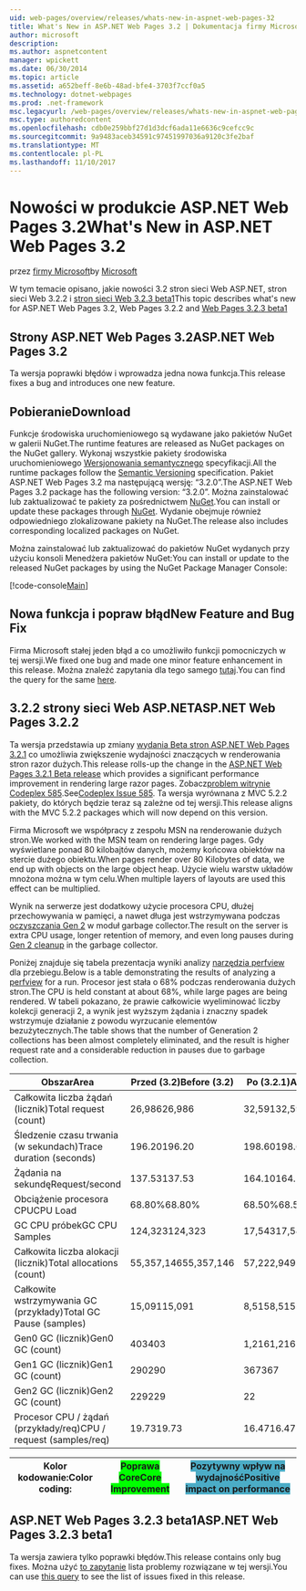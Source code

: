 ```yaml
---
uid: web-pages/overview/releases/whats-new-in-aspnet-web-pages-32
title: What's New in ASP.NET Web Pages 3.2 | Dokumentacja firmy Microsoft
author: microsoft
description: 
ms.author: aspnetcontent
manager: wpickett
ms.date: 06/30/2014
ms.topic: article
ms.assetid: a652beff-8e6b-48ad-bfe4-3703f7ccf0a5
ms.technology: dotnet-webpages
ms.prod: .net-framework
msc.legacyurl: /web-pages/overview/releases/whats-new-in-aspnet-web-pages-32
msc.type: authoredcontent
ms.openlocfilehash: cdb0e259bbf27d1d3dcf6ada11e6636c9cefcc9c
ms.sourcegitcommit: 9a9483aceb34591c97451997036a9120c3fe2baf
ms.translationtype: MT
ms.contentlocale: pl-PL
ms.lasthandoff: 11/10/2017
---
```

<a name="whats-new-in-aspnet-web-pages-32"></a><span data-ttu-id="f9fd4-102">Nowości w produkcie ASP.NET Web Pages 3.2</span><span class="sxs-lookup"><span data-stu-id="f9fd4-102">What's New in ASP.NET Web Pages 3.2</span></span>
====================
<span data-ttu-id="f9fd4-103">przez [firmy Microsoft](https://github.com/microsoft)</span><span class="sxs-lookup"><span data-stu-id="f9fd4-103">by [Microsoft](https://github.com/microsoft)</span></span>

<span data-ttu-id="f9fd4-104">W tym temacie opisano, jakie nowości 3.2 stron sieci Web ASP.NET, stron sieci Web 3.2.2 i [stron sieci Web 3.2.3 beta1](https://blogs.msdn.com/b/webdev/archive/2014/12/17/asp-net-mvc-5-2-3-web-pages-5-2-3-and-web-api-5-2-3-beta-releases.aspx)</span><span class="sxs-lookup"><span data-stu-id="f9fd4-104">This topic describes what's new for ASP.NET Web Pages 3.2, Web Pages 3.2.2 and [Web Pages 3.2.3 beta1](https://blogs.msdn.com/b/webdev/archive/2014/12/17/asp-net-mvc-5-2-3-web-pages-5-2-3-and-web-api-5-2-3-beta-releases.aspx)</span></span>

## <a name="aspnet-web-pages-32"></a><span data-ttu-id="f9fd4-105">Strony ASP.NET Web Pages 3.2</span><span class="sxs-lookup"><span data-stu-id="f9fd4-105">ASP.NET Web Pages 3.2</span></span>

<span data-ttu-id="f9fd4-106">Ta wersja poprawki błędów i wprowadza jedna nowa funkcja.</span><span class="sxs-lookup"><span data-stu-id="f9fd4-106">This release fixes a bug and introduces one new feature.</span></span>

## <a name="download"></a><span data-ttu-id="f9fd4-107">Pobieranie</span><span class="sxs-lookup"><span data-stu-id="f9fd4-107">Download</span></span>

<span data-ttu-id="f9fd4-108">Funkcje środowiska uruchomieniowego są wydawane jako pakietów NuGet w galerii NuGet.</span><span class="sxs-lookup"><span data-stu-id="f9fd4-108">The runtime features are released as NuGet packages on the NuGet gallery.</span></span> <span data-ttu-id="f9fd4-109">Wykonaj wszystkie pakiety środowiska uruchomieniowego [Wersjonowania semantycznego](http://semver.org/) specyfikacji.</span><span class="sxs-lookup"><span data-stu-id="f9fd4-109">All the runtime packages follow the [Semantic Versioning](http://semver.org/) specification.</span></span> <span data-ttu-id="f9fd4-110">Pakiet ASP.NET Web Pages 3.2 ma następującą wersję: &ldquo;3.2.0&rdquo;.</span><span class="sxs-lookup"><span data-stu-id="f9fd4-110">The ASP.NET Web Pages 3.2 package has the following version: &ldquo;3.2.0&rdquo;.</span></span> <span data-ttu-id="f9fd4-111">Można zainstalować lub zaktualizować te pakiety za pośrednictwem [NuGet](http://www.nuget.org/packages/Microsoft.AspNet.WebPages/).</span><span class="sxs-lookup"><span data-stu-id="f9fd4-111">You can install or update these packages through [NuGet](http://www.nuget.org/packages/Microsoft.AspNet.WebPages/).</span></span> <span data-ttu-id="f9fd4-112">Wydanie obejmuje również odpowiedniego zlokalizowane pakiety na NuGet.</span><span class="sxs-lookup"><span data-stu-id="f9fd4-112">The release also includes corresponding localized packages on NuGet.</span></span>

<span data-ttu-id="f9fd4-113">Można zainstalować lub zaktualizować do pakietów NuGet wydanych przy użyciu konsoli Menedżera pakietów NuGet:</span><span class="sxs-lookup"><span data-stu-id="f9fd4-113">You can install or update to the released NuGet packages by using the NuGet Package Manager Console:</span></span>

[!code-console[Main](whats-new-in-aspnet-web-pages-32/samples/sample1.cmd)]

## <a name="new-feature-and-bug-fix"></a><span data-ttu-id="f9fd4-114">Nowa funkcja i popraw błąd</span><span class="sxs-lookup"><span data-stu-id="f9fd4-114">New Feature and Bug Fix</span></span>

<span data-ttu-id="f9fd4-115">Firma Microsoft stałej jeden błąd a co umożliwiło funkcji pomocniczych w tej wersji.</span><span class="sxs-lookup"><span data-stu-id="f9fd4-115">We fixed one bug and made one minor feature enhancement in this release.</span></span> <span data-ttu-id="f9fd4-116">Można znaleźć zapytania dla tego samego [tutaj](https://aspnetwebstack.codeplex.com/workitem/list/advanced?keyword=&amp;status=Closed&amp;type=All&amp;priority=All&amp;release=v5.2%20RC|v5.2%20RTM&amp;assignedTo=All&amp;component=Web%20Pages%2FRazor&amp;sortField=Id&amp;sortDirection=Descending&amp;page=0&amp;reasonClosed=Fixed).</span><span class="sxs-lookup"><span data-stu-id="f9fd4-116">You can find the query for the same [here](https://aspnetwebstack.codeplex.com/workitem/list/advanced?keyword=&amp;status=Closed&amp;type=All&amp;priority=All&amp;release=v5.2%20RC|v5.2%20RTM&amp;assignedTo=All&amp;component=Web%20Pages%2FRazor&amp;sortField=Id&amp;sortDirection=Descending&amp;page=0&amp;reasonClosed=Fixed).</span></span>

## <a name="aspnet-web-pages-322"></a><span data-ttu-id="f9fd4-117">3.2.2 strony sieci Web ASP.NET</span><span class="sxs-lookup"><span data-stu-id="f9fd4-117">ASP.NET Web Pages 3.2.2</span></span>

<span data-ttu-id="f9fd4-118">Ta wersja przedstawia up zmiany [wydania Beta stron ASP.NET Web Pages 3.2.1](https://blogs.msdn.com/b/webdev/archive/2014/07/28/announcing-the-beta-release-of-web-pages-3-2-1.aspx) co umożliwia zwiększenie wydajności znaczących w renderowania stron razor dużych.</span><span class="sxs-lookup"><span data-stu-id="f9fd4-118">This release rolls-up the change in the [ASP.NET Web Pages 3.2.1 Beta release](https://blogs.msdn.com/b/webdev/archive/2014/07/28/announcing-the-beta-release-of-web-pages-3-2-1.aspx) which provides a significant performance improvement in rendering large razor pages.</span></span> <span data-ttu-id="f9fd4-119">Zobacz[problem witrynie Codeplex 585](https://aspnetwebstack.codeplex.com/workitem/585).</span><span class="sxs-lookup"><span data-stu-id="f9fd4-119">See[Codeplex Issue 585](https://aspnetwebstack.codeplex.com/workitem/585).</span></span> <span data-ttu-id="f9fd4-120">Ta wersja wyrównana z MVC 5.2.2 pakiety, do których będzie teraz są zależne od tej wersji.</span><span class="sxs-lookup"><span data-stu-id="f9fd4-120">This release aligns with the MVC 5.2.2 packages which will now depend on this version.</span></span>

<span data-ttu-id="f9fd4-121">Firma Microsoft we współpracy z zespołu MSN na renderowanie dużych stron.</span><span class="sxs-lookup"><span data-stu-id="f9fd4-121">We worked with the MSN team on rendering large pages.</span></span> <span data-ttu-id="f9fd4-122">Gdy wyświetlane ponad 80 kilobajtów danych, możemy końcowa obiektów na stercie dużego obiektu.</span><span class="sxs-lookup"><span data-stu-id="f9fd4-122">When pages render over 80 Kilobytes of data, we end up with objects on the large object heap.</span></span> <span data-ttu-id="f9fd4-123">Użycie wielu warstw układów mnożona można w tym celu.</span><span class="sxs-lookup"><span data-stu-id="f9fd4-123">When multiple layers of layouts are used this effect can be multiplied.</span></span>

<span data-ttu-id="f9fd4-124">Wynik na serwerze jest dodatkowy użycie procesora CPU, dłużej przechowywania w pamięci, a nawet długa jest wstrzymywana podczas [oczyszczania Gen 2](https://msdn.microsoft.com/en-us/library/ms973837.aspx) w moduł garbage collector.</span><span class="sxs-lookup"><span data-stu-id="f9fd4-124">The result on the server is extra CPU usage, longer retention of memory, and even long pauses during [Gen 2 cleanup](https://msdn.microsoft.com/en-us/library/ms973837.aspx) in the garbage collector.</span></span>

<span data-ttu-id="f9fd4-125">Poniżej znajduje się tabela prezentacja wyniki analizy [narzędzia perfview](https://channel9.msdn.com/Series/PerfView-Tutorial) dla przebiegu.</span><span class="sxs-lookup"><span data-stu-id="f9fd4-125">Below is a table demonstrating the results of analyzing a [perfview](https://channel9.msdn.com/Series/PerfView-Tutorial) for a run.</span></span> <span data-ttu-id="f9fd4-126">Procesor jest stała o 68% podczas renderowania dużych stron.</span><span class="sxs-lookup"><span data-stu-id="f9fd4-126">The CPU is held constant at about 68%, while large pages are being rendered.</span></span> <span data-ttu-id="f9fd4-127">W tabeli pokazano, że prawie całkowicie wyeliminować liczby kolekcji generacji 2, a wynik jest wyższym żądania i znaczny spadek wstrzymuje działanie z powodu wyrzucanie elementów bezużytecznych.</span><span class="sxs-lookup"><span data-stu-id="f9fd4-127">The table shows that the number of Generation 2 collections has been almost completely eliminated, and the result is higher request rate and a considerable reduction in pauses due to garbage collection.</span></span>

| <span data-ttu-id="f9fd4-128">**Obszar**</span><span class="sxs-lookup"><span data-stu-id="f9fd4-128">**Area**</span></span> | <span data-ttu-id="f9fd4-129">**Przed (3.2)**</span><span class="sxs-lookup"><span data-stu-id="f9fd4-129">**Before (3.2)**</span></span> | <span data-ttu-id="f9fd4-130">**Po (3.2.1)**</span><span class="sxs-lookup"><span data-stu-id="f9fd4-130">**After (3.2.1)**</span></span> | <span data-ttu-id="f9fd4-131">**Delta %**</span><span class="sxs-lookup"><span data-stu-id="f9fd4-131">**Delta %**</span></span> |
| --- | --- | --- | --- |
| <span data-ttu-id="f9fd4-132">Całkowita liczba żądań (licznik)</span><span class="sxs-lookup"><span data-stu-id="f9fd4-132">Total request (count)</span></span> | <span data-ttu-id="f9fd4-133">26,986</span><span class="sxs-lookup"><span data-stu-id="f9fd4-133">26,986</span></span> | <span data-ttu-id="f9fd4-134">32,591</span><span class="sxs-lookup"><span data-stu-id="f9fd4-134">32,591</span></span> | <span data-ttu-id="f9fd4-135"><font style="background-color: #4bacc6">20.80%</font></span><span class="sxs-lookup"><span data-stu-id="f9fd4-135"><font style="background-color: #4bacc6">20.80%</font></span></span> |
| <span data-ttu-id="f9fd4-136">Śledzenie czasu trwania (w sekundach)</span><span class="sxs-lookup"><span data-stu-id="f9fd4-136">Trace duration (seconds)</span></span> | <span data-ttu-id="f9fd4-137">196.20</span><span class="sxs-lookup"><span data-stu-id="f9fd4-137">196.20</span></span> | <span data-ttu-id="f9fd4-138">198.60</span><span class="sxs-lookup"><span data-stu-id="f9fd4-138">198.60</span></span> | <span data-ttu-id="f9fd4-139">1.20%</span><span class="sxs-lookup"><span data-stu-id="f9fd4-139">1.20%</span></span> |
| <span data-ttu-id="f9fd4-140">Żądania na sekundę</span><span class="sxs-lookup"><span data-stu-id="f9fd4-140">Request/second</span></span> | <span data-ttu-id="f9fd4-141">137.53</span><span class="sxs-lookup"><span data-stu-id="f9fd4-141">137.53</span></span> | <span data-ttu-id="f9fd4-142">164.10</span><span class="sxs-lookup"><span data-stu-id="f9fd4-142">164.10</span></span> | <span data-ttu-id="f9fd4-143"><font style="background-color: #4bacc6">19.30%</font></span><span class="sxs-lookup"><span data-stu-id="f9fd4-143"><font style="background-color: #4bacc6">19.30%</font></span></span> |
| <span data-ttu-id="f9fd4-144">Obciążenie procesora CPU</span><span class="sxs-lookup"><span data-stu-id="f9fd4-144">CPU Load</span></span> | <span data-ttu-id="f9fd4-145">68.80%</span><span class="sxs-lookup"><span data-stu-id="f9fd4-145">68.80%</span></span> | <span data-ttu-id="f9fd4-146">68.50%</span><span class="sxs-lookup"><span data-stu-id="f9fd4-146">68.50%</span></span> |  <span data-ttu-id="f9fd4-147">-0.40%</span><span class="sxs-lookup"><span data-stu-id="f9fd4-147">-0.40%</span></span> |
| <span data-ttu-id="f9fd4-148">GC CPU próbek</span><span class="sxs-lookup"><span data-stu-id="f9fd4-148">GC CPU Samples</span></span> | <span data-ttu-id="f9fd4-149">124,323</span><span class="sxs-lookup"><span data-stu-id="f9fd4-149">124,323</span></span> | <span data-ttu-id="f9fd4-150">17,543</span><span class="sxs-lookup"><span data-stu-id="f9fd4-150">17,543</span></span> | <span data-ttu-id="f9fd4-151"><font style="background-color: #4bacc6">-85.90%</font></span><span class="sxs-lookup"><span data-stu-id="f9fd4-151"><font style="background-color: #4bacc6">-85.90%</font></span></span> |
| <span data-ttu-id="f9fd4-152">Całkowita liczba alokacji (licznik)</span><span class="sxs-lookup"><span data-stu-id="f9fd4-152">Total allocations (count)</span></span> | <span data-ttu-id="f9fd4-153">55,357,146</span><span class="sxs-lookup"><span data-stu-id="f9fd4-153">55,357,146</span></span> | <span data-ttu-id="f9fd4-154">57,222,949</span><span class="sxs-lookup"><span data-stu-id="f9fd4-154">57,222,949</span></span> | <span data-ttu-id="f9fd4-155">3.40%</span><span class="sxs-lookup"><span data-stu-id="f9fd4-155">3.40%</span></span> |
| <span data-ttu-id="f9fd4-156">Całkowite wstrzymywania GC (przykłady)</span><span class="sxs-lookup"><span data-stu-id="f9fd4-156">Total GC Pause (samples)</span></span> | <span data-ttu-id="f9fd4-157">15,091</span><span class="sxs-lookup"><span data-stu-id="f9fd4-157">15,091</span></span> | <span data-ttu-id="f9fd4-158">8,515</span><span class="sxs-lookup"><span data-stu-id="f9fd4-158">8,515</span></span> | <span data-ttu-id="f9fd4-159"><font style="background-color: #4bacc6">-43.60%</font></span><span class="sxs-lookup"><span data-stu-id="f9fd4-159"><font style="background-color: #4bacc6">-43.60%</font></span></span> |
| <span data-ttu-id="f9fd4-160">Gen0 GC (licznik)</span><span class="sxs-lookup"><span data-stu-id="f9fd4-160">Gen0 GC (count)</span></span> | <span data-ttu-id="f9fd4-161">403</span><span class="sxs-lookup"><span data-stu-id="f9fd4-161">403</span></span> | <span data-ttu-id="f9fd4-162">1,216</span><span class="sxs-lookup"><span data-stu-id="f9fd4-162">1,216</span></span> | <span data-ttu-id="f9fd4-163">201.70%</span><span class="sxs-lookup"><span data-stu-id="f9fd4-163">201.70%</span></span> |
| <span data-ttu-id="f9fd4-164">Gen1 GC (licznik)</span><span class="sxs-lookup"><span data-stu-id="f9fd4-164">Gen1 GC (count)</span></span> | <span data-ttu-id="f9fd4-165">290</span><span class="sxs-lookup"><span data-stu-id="f9fd4-165">290</span></span> | <span data-ttu-id="f9fd4-166">367</span><span class="sxs-lookup"><span data-stu-id="f9fd4-166">367</span></span> | <span data-ttu-id="f9fd4-167">26.60%</span><span class="sxs-lookup"><span data-stu-id="f9fd4-167">26.60%</span></span> |
| <span data-ttu-id="f9fd4-168">Gen2 GC (licznik)</span><span class="sxs-lookup"><span data-stu-id="f9fd4-168">Gen2 GC (count)</span></span> | <span data-ttu-id="f9fd4-169">229</span><span class="sxs-lookup"><span data-stu-id="f9fd4-169">229</span></span> | <span data-ttu-id="f9fd4-170">2</span><span class="sxs-lookup"><span data-stu-id="f9fd4-170">2</span></span> | <span data-ttu-id="f9fd4-171"><font style="background-color: #00ff00">-99.10%</font></span><span class="sxs-lookup"><span data-stu-id="f9fd4-171"><font style="background-color: #00ff00">-99.10%</font></span></span> |
| <span data-ttu-id="f9fd4-172">Procesor CPU / żądań (przykłady/req)</span><span class="sxs-lookup"><span data-stu-id="f9fd4-172">CPU / request (samples/req)</span></span> | <span data-ttu-id="f9fd4-173">19.73</span><span class="sxs-lookup"><span data-stu-id="f9fd4-173">19.73</span></span> | <span data-ttu-id="f9fd4-174">16.47</span><span class="sxs-lookup"><span data-stu-id="f9fd4-174">16.47</span></span> | <span data-ttu-id="f9fd4-175">-16.50%</span><span class="sxs-lookup"><span data-stu-id="f9fd4-175">-16.50%</span></span> |

| <span data-ttu-id="f9fd4-176">Kolor kodowanie:</span><span class="sxs-lookup"><span data-stu-id="f9fd4-176">Color coding:</span></span> | <span data-ttu-id="f9fd4-177"><font style="background-color: #00ff00">Poprawa Core</font></span><span class="sxs-lookup"><span data-stu-id="f9fd4-177"><font style="background-color: #00ff00">Core Improvement</font></span></span> | <span data-ttu-id="f9fd4-178"><font style="background-color: #4bacc6">Pozytywny wpływ na wydajność</font></span><span class="sxs-lookup"><span data-stu-id="f9fd4-178"><font style="background-color: #4bacc6">Positive impact on performance</font></span></span> |
| --- | --- | --- |

## <a name="aspnet-web-pages-323-beta1"></a><span data-ttu-id="f9fd4-179">ASP.NET Web Pages 3.2.3 beta1</span><span class="sxs-lookup"><span data-stu-id="f9fd4-179">ASP.NET Web Pages 3.2.3 beta1</span></span>

<span data-ttu-id="f9fd4-180">Ta wersja zawiera tylko poprawki błędów.</span><span class="sxs-lookup"><span data-stu-id="f9fd4-180">This release contains only bug fixes.</span></span> <span data-ttu-id="f9fd4-181">Można użyć [to zapytanie](https://aspnetwebstack.codeplex.com/workitem/list/advanced?keyword=&amp;status=Closed&amp;type=All&amp;priority=All&amp;release=v5.2.3%20Beta&amp;assignedTo=All&amp;component=Web%20Pages%2FRazor&amp;sortField=LastUpdatedDate&amp;sortDirection=Descending&amp;page=0&amp;reasonClosed=Fixed) lista problemy rozwiązane w tej wersji.</span><span class="sxs-lookup"><span data-stu-id="f9fd4-181">You can use [this query](https://aspnetwebstack.codeplex.com/workitem/list/advanced?keyword=&amp;status=Closed&amp;type=All&amp;priority=All&amp;release=v5.2.3%20Beta&amp;assignedTo=All&amp;component=Web%20Pages%2FRazor&amp;sortField=LastUpdatedDate&amp;sortDirection=Descending&amp;page=0&amp;reasonClosed=Fixed) to see the list of issues fixed in this release.</span></span>
